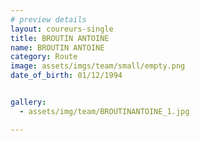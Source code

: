 ```yaml
---
# preview details
layout: coureurs-single
title: BROUTIN ANTOINE
name: BROUTIN ANTOINE
category: Route
image: assets/imgs/team/small/empty.png
date_of_birth: 01/12/1994


gallery:
  - assets/img/team/BROUTINANTOINE_1.jpg

---
```

